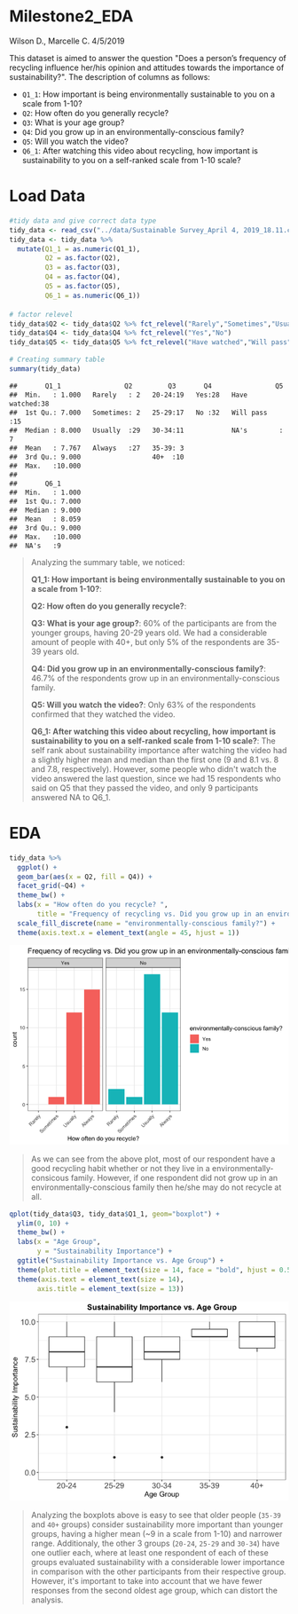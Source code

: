 Milestone2\_EDA
================
Wilson D., Marcelle C.
4/5/2019

This dataset is aimed to answer the question "Does a person’s frequency of recycling influence her/his opinion and attitudes towards the importance of sustainability?". The description of columns as follows:

-   `Q1_1`: How important is being environmentally sustainable to you on a scale from 1-10?
-   `Q2`: How often do you generally recycle?
-   `Q3`: What is your age group?
-   `Q4`: Did you grow up in an environmentally-conscious family?
-   `Q5`: Will you watch the video?
-   `Q6_1`: After watching this video about recycling, how important is sustainability to you on a self-ranked scale from 1-10 scale?

Load Data
=========

``` r
#tidy data and give correct data type
tidy_data <- read_csv("../data/Sustainable Survey_April 4, 2019_18.11.csv", col_types = cols(.default = col_character()))[3:62,18:23]
tidy_data <- tidy_data %>% 
  mutate(Q1_1 = as.numeric(Q1_1),
         Q2 = as.factor(Q2),
         Q3 = as.factor(Q3),
         Q4 = as.factor(Q4),
         Q5 = as.factor(Q5),
         Q6_1 = as.numeric(Q6_1))

# factor relevel
tidy_data$Q2 <- tidy_data$Q2 %>% fct_relevel("Rarely","Sometimes","Usually","Always")
tidy_data$Q4 <- tidy_data$Q4 %>% fct_relevel("Yes","No")
tidy_data$Q5 <- tidy_data$Q5 %>% fct_relevel("Have watched","Will pass")
```

``` r
# Creating summary table
summary(tidy_data)
```

    ##       Q1_1                Q2         Q3       Q4                Q5    
    ##  Min.   : 1.000   Rarely   : 2   20-24:19   Yes:28   Have watched:38  
    ##  1st Qu.: 7.000   Sometimes: 2   25-29:17   No :32   Will pass   :15  
    ##  Median : 8.000   Usually  :29   30-34:11            NA's        : 7  
    ##  Mean   : 7.767   Always   :27   35-39: 3                             
    ##  3rd Qu.: 9.000                  40+  :10                             
    ##  Max.   :10.000                                                       
    ##                                                                       
    ##       Q6_1       
    ##  Min.   : 1.000  
    ##  1st Qu.: 7.000  
    ##  Median : 9.000  
    ##  Mean   : 8.059  
    ##  3rd Qu.: 9.000  
    ##  Max.   :10.000  
    ##  NA's   :9

> Analyzing the summary table, we noticed:
>
> **Q1\_1: How important is being environmentally sustainable to you on a scale from 1-10?**:
>
> **Q2: How often do you generally recycle?**:
>
> **Q3: What is your age group?**: 60% of the participants are from the younger groups, having 20-29 years old. We had a considerable amount of people with 40+, but only 5% of the respondents are 35-39 years old.
>
> **Q4: Did you grow up in an environmentally-conscious family?**: 46.7% of the respondents grow up in an environmentally-conscious family.
>
> **Q5: Will you watch the video?**: Only 63% of the respondents confirmed that they watched the video.
>
> **Q6\_1: After watching this video about recycling, how important is sustainability to you on a self-ranked scale from 1-10 scale?**: The self rank about sustainability importance after watching the video had a slightly higher mean and median than the first one (9 and 8.1 vs. 8 and 7.8, respectively). However, some people who didn't watch the video answered the last question, since we had 15 respondents who said on Q5 that they passed the video, and only 9 participants answered NA to Q6\_1.

EDA
===

``` r
tidy_data %>% 
  ggplot() +
  geom_bar(aes(x = Q2, fill = Q4)) +
  facet_grid(~Q4) +
  theme_bw() +
  labs(x = "How often do you recycle? ",
       title = "Frequency of recycling vs. Did you grow up in an environmentally-conscious family?") +
  scale_fill_discrete(name = "environmentally-conscious family?") +
  theme(axis.text.x = element_text(angle = 45, hjust = 1))
```

![](Milestone2_EDA_files/imgs/plot%20family%20vs.%20frequency-1.png)

> As we can see from the above plot, most of our respondent have a good recycling habit whether or not they live in a environmentally-consicous family. However, if one respondent did not grow up in an environmentally-conscious family then he/she may do not recycle at all.

``` r
qplot(tidy_data$Q3, tidy_data$Q1_1, geom="boxplot") +
  ylim(0, 10) +
  theme_bw() +
  labs(x = "Age Group",
       y = "Sustainability Importance") +
  ggtitle("Sustainability Importance vs. Age Group") +
  theme(plot.title = element_text(size = 14, face = "bold", hjust = 0.5)) +
  theme(axis.text = element_text(size = 14),
       axis.title = element_text(size = 13))
```

![](Milestone2_EDA_files/imgs/plot%20age%20group%20vs.%20sustainability%20importance%20before%20watching%20the%20video-1.png)

> Analyzing the boxplots above is easy to see that older people (`35-39` and `40+` groups) consider sustainability more important than younger groups, having a higher mean (~9 in a scale from 1-10) and narrower range. Additionaly, the other 3 groups (`20-24`, `25-29` and `30-34`) have one outlier each, where at least one respondent of each of these groups evaluated sustainability with a considerable lower importance in comparison with the other participants from their respective group. However, it's important to take into account that we have fewer responses from the second oldest age group, which can distort the analysis.
